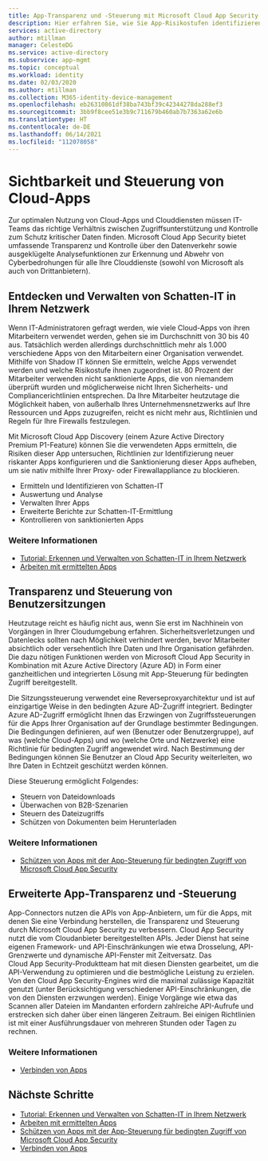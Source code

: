 ```yaml
---
title: App-Transparenz und -Steuerung mit Microsoft Cloud App Security
description: Hier erfahren Sie, wie Sie App-Risikostufen identifizieren, Sicherheitsverletzungen und Datenlecks in Echtzeit verhindern und App-Connectors verwenden, um Anbieter-APIs für Transparenz und Governance zu nutzen.
services: active-directory
author: mtillman
manager: CelesteDG
ms.service: active-directory
ms.subservice: app-mgmt
ms.topic: conceptual
ms.workload: identity
ms.date: 02/03/2020
ms.author: mtillman
ms.collection: M365-identity-device-management
ms.openlocfilehash: eb26310861df38ba743bf39c42344278da288ef3
ms.sourcegitcommit: 3bb9f8cee51e3b9c711679b460ab7b7363a62e6b
ms.translationtype: HT
ms.contentlocale: de-DE
ms.lasthandoff: 06/14/2021
ms.locfileid: "112078058"
---
```

# <a name="cloud-app-visibility-and-control"></a>Sichtbarkeit und Steuerung von Cloud-Apps

Zur optimalen Nutzung von Cloud-Apps und Clouddiensten müssen IT-Teams das richtige Verhältnis zwischen Zugriffsunterstützung und Kontrolle zum Schutz kritischer Daten finden. Microsoft Cloud App Security bietet umfassende Transparenz und Kontrolle über den Datenverkehr sowie ausgeklügelte Analysefunktionen zur Erkennung und Abwehr von Cyberbedrohungen für alle Ihre Clouddienste (sowohl von Microsoft als auch von Drittanbietern).

## <a name="discover-and-manage-shadow-it-in-your-network"></a>Entdecken und Verwalten von Schatten-IT in Ihrem Netzwerk

Wenn IT-Administratoren gefragt werden, wie viele Cloud-Apps von ihren Mitarbeitern verwendet werden, gehen sie im Durchschnitt von 30 bis 40 aus. Tatsächlich werden allerdings durchschnittlich mehr als 1.000 verschiedene Apps von den Mitarbeitern einer Organisation verwendet. Mithilfe von Shadow IT können Sie ermitteln, welche Apps verwendet werden und welche Risikostufe ihnen zugeordnet ist. 80 Prozent der Mitarbeiter verwenden nicht sanktionierte Apps, die von niemandem überprüft wurden und möglicherweise nicht Ihren Sicherheits- und Compliancerichtlinien entsprechen. Da Ihre Mitarbeiter heutzutage die Möglichkeit haben, von außerhalb Ihres Unternehmensnetzwerks auf Ihre Ressourcen und Apps zuzugreifen, reicht es nicht mehr aus, Richtlinien und Regeln für Ihre Firewalls festzulegen.

Mit Microsoft Cloud App Discovery (einem Azure Active Directory Premium P1-Feature) können Sie die verwendeten Apps ermitteln, die Risiken dieser App untersuchen, Richtlinien zur Identifizierung neuer riskanter Apps konfigurieren und die Sanktionierung dieser Apps aufheben, um sie nativ mithilfe Ihrer Proxy- oder Firewallappliance zu blockieren.

- Ermitteln und Identifizieren von Schatten-IT
- Auswertung und Analyse
- Verwalten Ihrer Apps
- Erweiterte Berichte zur Schatten-IT-Ermittlung
- Kontrollieren von sanktionierten Apps
 
### <a name="learn-more"></a>Weitere Informationen

- [Tutorial: Erkennen und Verwalten von Schatten-IT in Ihrem Netzwerk](/cloud-app-security/tutorial-shadow-it)
- [Arbeiten mit ermittelten Apps](/cloud-app-security/discovered-apps)
 
## <a name="user-session-visibility-and-control"></a>Transparenz und Steuerung von Benutzersitzungen 

Heutzutage reicht es häufig nicht aus, wenn Sie erst im Nachhinein von Vorgängen in Ihrer Cloudumgebung erfahren. Sicherheitsverletzungen und Datenlecks sollten nach Möglichkeit verhindert werden, bevor Mitarbeiter absichtlich oder versehentlich Ihre Daten und Ihre Organisation gefährden. Die dazu nötigen Funktionen werden von Microsoft Cloud App Security in Kombination mit Azure Active Directory (Azure AD) in Form einer ganzheitlichen und integrierten Lösung mit App-Steuerung für bedingten Zugriff bereitgestellt. 

Die Sitzungssteuerung verwendet eine Reverseproxyarchitektur und ist auf einzigartige Weise in den bedingten Azure AD-Zugriff integriert. Bedingter Azure AD-Zugriff ermöglicht Ihnen das Erzwingen von Zugriffssteuerungen für die Apps Ihrer Organisation auf der Grundlage bestimmter Bedingungen. Die Bedingungen definieren, auf wen (Benutzer oder Benutzergruppe), auf was (welche Cloud-Apps) und wo (welche Orte und Netzwerke) eine Richtlinie für bedingten Zugriff angewendet wird. Nach Bestimmung der Bedingungen können Sie Benutzer an Cloud App Security weiterleiten, wo Ihre Daten in Echtzeit geschützt werden können.  

Diese Steuerung ermöglicht Folgendes:  
- Steuern von Dateidownloads
- Überwachen von B2B-Szenarien  
- Steuern des Dateizugriffs  
- Schützen von Dokumenten beim Herunterladen  
 
### <a name="learn-more"></a>Weitere Informationen

- [Schützen von Apps mit der App-Steuerung für bedingten Zugriff von Microsoft Cloud App Security](/cloud-app-security/proxy-intro-aad)
 
## <a name="advanced-app-visibility-and-controls"></a>Erweiterte App-Transparenz und -Steuerung 

App-Connectors nutzen die APIs von App-Anbietern, um für die Apps, mit denen Sie eine Verbindung herstellen, die Transparenz und Steuerung durch Microsoft Cloud App Security zu verbessern. Cloud App Security nutzt die vom Cloudanbieter bereitgestellten APIs. Jeder Dienst hat seine eigenen Framework- und API-Einschränkungen wie etwa Drosselung, API-Grenzwerte und dynamische API-Fenster mit Zeitversatz. Das Cloud App Security-Produktteam hat mit diesen Diensten gearbeitet, um die API-Verwendung zu optimieren und die bestmögliche Leistung zu erzielen. Von den Cloud App Security-Engines wird die maximal zulässige Kapazität genutzt (unter Berücksichtigung verschiedener API-Einschränkungen, die von den Diensten erzwungen werden). Einige Vorgänge wie etwa das Scannen aller Dateien im Mandanten erfordern zahlreiche API-Aufrufe und erstrecken sich daher über einen längeren Zeitraum. Bei einigen Richtlinien ist mit einer Ausführungsdauer von mehreren Stunden oder Tagen zu rechnen. 
 
### <a name="learn-more"></a>Weitere Informationen  

- [Verbinden von Apps](/cloud-app-security/enable-instant-visibility-protection-and-governance-actions-for-your-apps)

## <a name="next-steps"></a>Nächste Schritte

- [Tutorial: Erkennen und Verwalten von Schatten-IT in Ihrem Netzwerk](/cloud-app-security/tutorial-shadow-it)
- [Arbeiten mit ermittelten Apps](/cloud-app-security/discovered-apps)
- [Schützen von Apps mit der App-Steuerung für bedingten Zugriff von Microsoft Cloud App Security](/cloud-app-security/proxy-intro-aad)
- [Verbinden von Apps](/cloud-app-security/enable-instant-visibility-protection-and-governance-actions-for-your-apps)